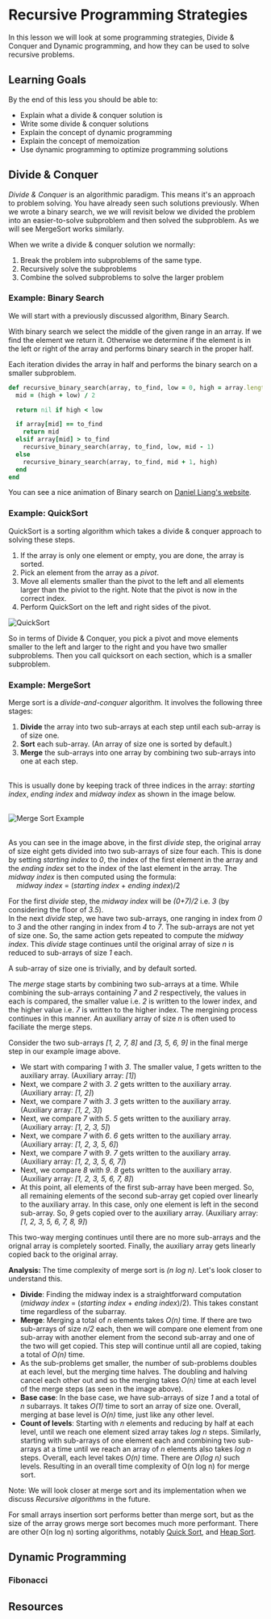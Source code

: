 # Recursive Programming Strategies

In this lesson we will look at some programming strategies, Divide & Conquer and Dynamic programming, and how they can be used to solve recursive problems.

## Learning Goals

By the end of this less you should be able to:

- Explain what a divide & conquer solution is
- Write some divide & conquer solutions
- Explain the concept of dynamic programming
- Explain the concept of memoization
- Use dynamic programming to optimize programming solutions

## Divide & Conquer

_Divide & Conquer_ is an algorithmic paradigm.  This means it's an approach to problem solving.  You have already seen such solutions previously.  When we wrote a binary search, we we will revisit below we divided the problem into an easier-to-solve subproblem and then solved the subproblem.  As we will see MergeSort works similarly.  

When we write a divide & conquer solution we normally:

1. Break the problem into subproblems of the same type.
1. Recursively solve the subproblems
1. Combine the solved subproblems to solve the larger problem

### Example:  Binary Search

We will start with a previously discussed algorithm, Binary Search. 

With binary search we select the middle of the given range in an array.  If we find the element we return it.  Otherwise we determine if the element is in the left or right of the array and performs binary search in the proper half.  

Each iteration divides the array in half and performs the binary search on a smaller subproblem.

```ruby
def recursive_binary_search(array, to_find, low = 0, high = array.length - 1)
  mid = (high + low) / 2

  return nil if high < low

  if array[mid] == to_find
    return mid
  elsif array[mid] > to_find
    recursive_binary_search(array, to_find, low, mid - 1)
  else
    recursive_binary_search(array, to_find, mid + 1, high)
  end
end
```

You can see a nice animation of Binary search on [Daniel Liang's website](http://www.cs.armstrong.edu/liang/animation/web/BinarySearch.html).

### Example:  QuickSort

QuickSort is a sorting algorithm which takes  a divide & conquer approach to solving these steps.

1. If the array is only one element or empty, you are done, the array is sorted.
1. Pick an element from the array as a _pivot_.
1. Move all elements smaller than the pivot to the left and all elements larger than the piviot to the right.  Note that the pivot is now in the correct index.
1. Perform QuickSort on the left and right sides of the pivot.

![QuickSort](images/Quicksort.png)

So in terms of Divide & Conquer, you pick a pivot and move elements smaller to the left and larger to the right and you have two smaller subproblems.  Then you call quicksort on each section, which is a smaller subproblem.

### Example:  MergeSort

Merge sort is a *divide-and-conquer* algorithm. It involves the following three stages:

1. **Divide** the array into two sub-arrays at each step until each sub-array is of size one.
1. **Sort** each sub-array. (An array of size one is sorted by default.)
1. **Merge** the sub-arrays into one array by combining two sub-arrays into one at each step.</br></br>

This is usually done by keeping track of three indices in the array: *starting index*, *ending index* and *midway index* as shown in the image below. </br></br>

![Merge Sort Example](images/MergeSort.png)

</br>As you can see in the image above, in the first *divide* step, the original array of size eight gets divided into two sub-arrays of size four each. This is done by setting *starting index* to *0*, the index of the first element in the array and the *ending index* set to the index of the last element in the array. The *midway index* is then computed using the formula: </br>
&nbsp;&nbsp;&nbsp;&nbsp;*midway index* = (*starting index* + *ending index*)/2

For the first *divide* step, the *midway index* will be *(0+7)/2* i.e. *3* (by considering the floor of *3.5*).</br>
In the next *divide* step, we have two sub-arrays, one ranging in index from *0* to *3* and the other ranging in index from *4* to *7*. The sub-arrays are not yet of size one. So, the same action gets repeated to compute the *midway index*. This *divide* stage continues until the original array of size *n* is reduced to sub-arrays of size *1* each.

A sub-array of size one is trivially, and by default sorted.

The *merge* stage starts by combining two sub-arrays at a time. While combining the sub-arrays containing *7* and *2* respectively, the values in each is compared, the smaller value i.e. *2* is written to the lower index, and the higher value i.e. *7* is written to the higher index. The mergining process continues in this manner. An auxiliary array of size *n* is often used to faciliate the merge steps. 

Consider the two sub-arrays *[1, 2, 7, 8]* and *[3, 5, 6, 9]* in the final merge step in our example image above.

- We start with comparing *1* with *3*. The smaller value, *1* gets written to the auxiliary array. (Auxiliary array: *[1]*)
- Next, we compare *2* with *3*. *2* gets written to the auxiliary array. (Auxiliary array: *[1, 2]*)
- Next, we compare *7* with *3*. *3* gets written to the auxiliary array. (Auxiliary array: *[1, 2, 3]*)
- Next, we compare *7* with *5*. *5* gets written to the auxiliary array. (Auxiliary array: *[1, 2, 3, 5]*)
- Next, we compare *7* with *6*. *6* gets written to the auxiliary array. (Auxiliary array: *[1, 2, 3, 5, 6]*)
- Next, we compare *7* with *9*. *7* gets written to the auxiliary array. (Auxiliary array: *[1, 2, 3, 5, 6, 7]*)
- Next, we compare *8* with *9*. *8* gets written to the auxiliary array. (Auxiliary array: *[1, 2, 3, 5, 6, 7, 8]*)
- At this point, all elements of the first sub-array have been merged. So, all remaining elements of the second sub-array get copied over linearly to the auxiliary array. In this case, only one element is left in the second sub-array. So, *9* gets copied over to the auxiliary array. (Auxiliary array: *[1, 2, 3, 5, 6, 7, 8, 9]*)

This two-way merging continues until there are no more sub-arrays and the orignal array is completely soorted. Finally, the auxiliary array gets linearly copied back to the original array.

**Analysis:** The time complexity of merge sort is *(n log n)*. Let's look closer to understand this.

- **Divide**: Finding the midway index is a straightforward computation (*midway index* = (*starting index* + *ending index*)/2). This takes constant time regardless of the subarray.
- **Merge**: Merging a total of *n* elements takes *O(n)* time. If there are two sub-arrays of size *n/2* each, then we will compare one element from one sub-array with another element from the second sub-array and one of the two will get copied. This step will continue until all are copied, taking a total of *O(n)* time.
- As the sub-problems get smaller, the number of sub-problems doubles at each level, but the merging time halves. The doubling and halving cancel each other out and so the merging takes *O(n)* time at each level of the merge steps (as seen in the image above). 
- **Base case**: In the base case, we have sub-arrays of size *1* and a total of *n* subarrays. It takes *O(1)* time to sort an array of size one. Overall, merging at base level is *O(n)* time, just like any other level.
- **Count of levels**: Starting with *n* elements and reducing by half at each level, until we reach one element sized array takes *log n* steps. Similarly, starting with sub-arrays of one element each and combining two sub-arrays at a time until we reach an array of *n* elements also takes *log n* steps.
Overall, each level takes *O(n)* time. There are *O(log n)* such levels. Resulting in an overall time complexity of O(n log n) for merge sort.

Note: We will look closer at merge sort and its implementation when we discuss *Recursive algorithms* in the future.

For small arrays insertion sort performs better than merge sort, but as the size of the array grows merge sort becomes much more performant.  There are other O(n log n) sorting algorithms, notably [Quick Sort](https://www.geeksforgeeks.org/quick-sort/), and [Heap Sort](../internship/heaps.md).

## Dynamic Programming


### Fibonacci



## Resources

